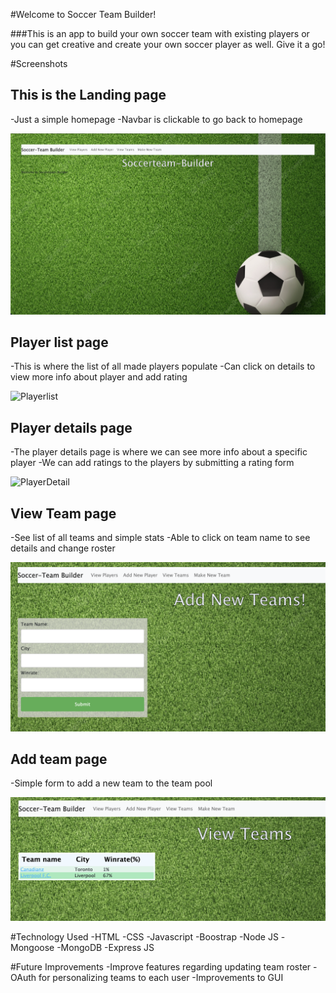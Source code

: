 #Welcome to Soccer Team Builder!

###This is an app to build your own soccer team with existing players or you can get creative and create your own soccer player as well. Give it a go!

#Screenshots

## This is the Landing page

-Just a simple homepage
-Navbar is clickable to go back to homepage

![Homepage](/public/images/HomePage.png)

## Player list page

-This is where the list of all made players populate
-Can click on details to view more info about player and add rating

![Playerlist](/public/images/ViewPlayers.png)

## Player details page

-The player details page is where we can see more info about a specific player
-We can add ratings to the players by submitting a rating form

![PlayerDetail](/public/images/PlayerDetail.png)

## View Team page

-See list of all teams and simple stats
-Able to click on team name to see details and change roster

![Viewteam](/public/images/ViewTeams.png)

## Add team page

-Simple form to add a new team to the team pool

![NewTeam](/public/images/MakeNewTeam.png)

#Technology Used
-HTML
-CSS
-Javascript
-Boostrap
-Node JS
-Mongoose
-MongoDB
-Express JS

#Future Improvements
-Improve features regarding updating team roster
-OAuth for personalizing teams to each user
-Improvements to GUI
